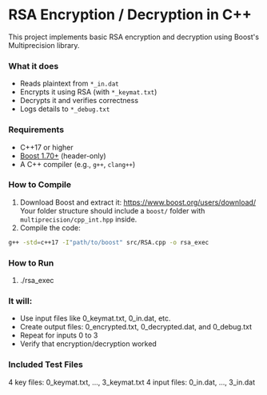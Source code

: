 # RSA Encryption / Decryption in C++

This project implements basic RSA encryption and decryption using Boost's Multiprecision library.

### What it does

- Reads plaintext from `*_in.dat`
- Encrypts it using RSA (with `*_keymat.txt`)
- Decrypts it and verifies correctness
- Logs details to `*_debug.txt`

### Requirements

- C++17 or higher
- [Boost 1.70+](https://www.boost.org/) (header-only)
- A C++ compiler (e.g., `g++`, `clang++`)

### How to Compile

1. Download Boost and extract it: https://www.boost.org/users/download/
Your folder structure should include a `boost/` folder with `multiprecision/cpp_int.hpp` inside.
2. Compile the code:
```bash
g++ -std=c++17 -I"path/to/boost" src/RSA.cpp -o rsa_exec
```

### How to Run

1. ./rsa_exec

### It will:
- Use input files like 0_keymat.txt, 0_in.dat, etc.
- Create output files: 0_encrypted.txt, 0_decrypted.dat, and 0_debug.txt
- Repeat for inputs 0 to 3
- Verify that encryption/decryption worked

### Included Test Files

4 key files: 0_keymat.txt, ..., 3_keymat.txt
4 input files: 0_in.dat, ..., 3_in.dat